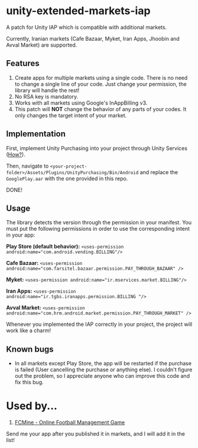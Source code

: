 # unity-extended-markets-iap
A patch for Unity IAP which is compatible with additional markets.

Currently, Iranian markets (Cafe Bazaar, Myket, Iran Apps, Jhoobin and Avval Market) are supported.

## Features
1. Create apps for multiple markets using a single code. There is no need to change a single line of your code. Just change your permission, the library will handle the rest!
2. No RSA key is mandatory.
3. Works with all markets using Google's InAppBilling v3.
4. This patch will **NOT** change the behavior of any parts of your codes. It only changes the target intent of your market.

## Implementation
First, implement Unity Purchasing into your project through Unity Services ([How?](https://unity3d.com/learn/tutorials/topics/ads-analytics/integrating-unity-iap-your-game)).

Then, navigate to `<your-project-folder>/Assets/Plugins/UnityPurchasing/Bin/Android` and replace the `GooglePlay.aar` with the one provided in this repo.

DONE!

## Usage
The library detects the version through the permission in your manifest. You must put the following permissions in order to use the corresponding intent in your app:

**Play Store (default behavior):** `<uses-permission android:name="com.android.vending.BILLING"/>`

**Cafe Bazaar:** `<uses-permission android:name="com.farsitel.bazaar.permission.PAY_THROUGH_BAZAAR" />`

**Myket:** `<uses-permission android:name="ir.mservices.market.BILLING"/>`

**Iran Apps:** `<uses-permission android:name="ir.tgbs.iranapps.permission.BILLING "/>`

**Avval Market:** `<uses-permission android:name="com.hrm.android.market.permission.PAY_THROUGH_MARKET" />`

Whenever you implemented the IAP correctly in your project, the project will work like a charm!

## Known bugs
- In all markets except Play Store, the app will be restarted if the purchase is failed (User cancelling the purchase or anything else). I couldn't figure out the problem, so I appreciate anyone who can improve this code and fix this bug.

# Used by...
1. [FCMine - Online Football Management Game](https://play.google.com/store/apps/details?id=com.avagames.fcmine)

Send me your app after you published it in markets, and I will add it in the list!
